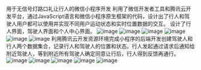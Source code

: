 用于无信号灯路口礼让行人的微信小程序开发
利用了微信开发者工具和腾讯云开发平台，通过JavaScript语言和微信小程序原生框架的代码，设计出了行人和驾驶人用户都可以使用并实现不同用户运动状态和实时位置数据的交互。
设计了行人界面，驾驶人界面和个人中心界面。
![image](https://github.com/user-attachments/assets/d13c69ee-70e3-422f-be6b-afe8e35a96bd) ![image](https://github.com/user-attachments/assets/c753f88e-cd0f-4737-bcb9-b735cc7af8c7)
![image](https://github.com/user-attachments/assets/afeda6c3-ccac-4362-a8ff-28d1120fc2ee) ![image](https://github.com/user-attachments/assets/14985b11-562d-490c-a9c0-82436f07ae66)
![image](https://github.com/user-attachments/assets/8efc03a2-2168-48bd-9c8d-1ec9acfe5be8) ![image](https://github.com/user-attachments/assets/3b78681f-5ef6-49a1-a6a9-7e8ef1480758)
利用腾讯云开发资源环境完成小程序的后端开发创建驾驶人和行人两个数据集合，记录行人和驾驶人的位置和状态。行人发起通过请求后通知给附近驾驶人，等到附近所有驾驶人确定同意让行后，行人得到反馈再通行。
![image](https://github.com/user-attachments/assets/3d99c036-ec28-4c35-85f4-082641ab3030)
![image](https://github.com/user-attachments/assets/5bc3cd0a-86a8-4796-a7df-2c86717f61f5) ![image](https://github.com/user-attachments/assets/3cbd6bf2-00d2-418c-bec2-09aba852c013)
![image](https://github.com/user-attachments/assets/723ac191-8276-4a36-9427-76b04a0f6651) ![image](https://github.com/user-attachments/assets/ca79e4f9-5bee-4d43-ac83-798e7044cf49)
